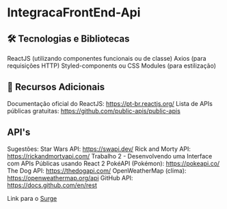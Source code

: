 # IntegracaFrontEnd-Api

## 🛠 Tecnologias e Bibliotecas
  ReactJS (utilizando componentes funcionais ou de classe)
  Axios (para requisições HTTP)
  Styled-components ou CSS Modules (para estilização)

## 📖 Recursos Adicionais
  Documentação oficial do ReactJS: https://pt-br.reactjs.org/
  Lista de APIs públicas gratuitas: https://github.com/public-apis/public-apis

 ## API's
  Sugestões:
    Star Wars API: https://swapi.dev/
    Rick and Morty API: https://rickandmortyapi.com/
    Trabalho 2 - Desenvolvendo uma Interface com APIs Públicas usando React 2
    PokéAPI (Pokémon): https://pokeapi.co/
    The Dog API: https://thedogapi.com/
    OpenWeatherMap (clima): https://openweathermap.org/api
    GitHub API: https://docs.github.com/en/rest


  Link para o [Surge](https://rickandmorty-projeto-joao-ads.surge.sh)
